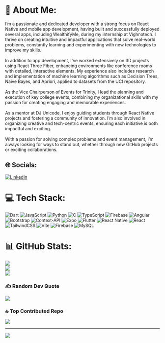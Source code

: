 # 💫 About Me:
I’m a passionate and dedicated developer with a strong focus on React Native and mobile app development, having built and successfully deployed several apps, including WealthifyMe, during my internship at Vighnotech. I thrive on creating intuitive and impactful applications that solve real-world problems, constantly learning and experimenting with new technologies to improve my skills.<br><br>In addition to app development, I've worked extensively on 3D projects using React Three Fiber, enhancing environments like conference rooms with detailed, interactive elements. My experience also includes research and implementation of machine learning algorithms such as Decision Trees, Naive Bayes, and Apriori, applied to datasets from the UCI repository.<br><br>As the Vice Chairperson of Events for Trinity, I lead the planning and execution of key college events, combining my organizational skills with my passion for creating engaging and memorable experiences. <br><br>As a mentor at DJ Unicode, I enjoy guiding students through React Native projects and fostering a community of innovation. I’m also involved in organizing creative and tech-centric events, ensuring each initiative is both impactful and exciting.<br><br>With a passion for solving complex problems and event management, I’m always looking for ways to stand out, whether through new GitHub projects or exciting collaborations.


## 🌐 Socials:
[![LinkedIn](https://img.shields.io/badge/LinkedIn-%230077B5.svg?logo=linkedin&logoColor=white)](https://www.linkedin.com/in/priyank-sutaria-26a9a5253/) 

# 💻 Tech Stack:
![Dart](https://img.shields.io/badge/dart-%230175C2.svg?style=for-the-badge&logo=dart&logoColor=white) ![JavaScript](https://img.shields.io/badge/javascript-%23323330.svg?style=for-the-badge&logo=javascript&logoColor=%23F7DF1E) ![Python](https://img.shields.io/badge/python-3670A0?style=for-the-badge&logo=python&logoColor=ffdd54) ![C](https://img.shields.io/badge/c-%2300599C.svg?style=for-the-badge&logo=c&logoColor=white) ![TypeScript](https://img.shields.io/badge/typescript-%23007ACC.svg?style=for-the-badge&logo=typescript&logoColor=white) ![Firebase](https://img.shields.io/badge/firebase-%23039BE5.svg?style=for-the-badge&logo=firebase) ![Angular](https://img.shields.io/badge/angular-%23DD0031.svg?style=for-the-badge&logo=angular&logoColor=white) ![Bootstrap](https://img.shields.io/badge/bootstrap-%238511FA.svg?style=for-the-badge&logo=bootstrap&logoColor=white) ![Context-API](https://img.shields.io/badge/Context--Api-000000?style=for-the-badge&logo=react) ![Expo](https://img.shields.io/badge/expo-1C1E24?style=for-the-badge&logo=expo&logoColor=#D04A37) ![Flutter](https://img.shields.io/badge/Flutter-%2302569B.svg?style=for-the-badge&logo=Flutter&logoColor=white) ![React Native](https://img.shields.io/badge/react_native-%2320232a.svg?style=for-the-badge&logo=react&logoColor=%2361DAFB) ![React](https://img.shields.io/badge/react-%2320232a.svg?style=for-the-badge&logo=react&logoColor=%2361DAFB) ![TailwindCSS](https://img.shields.io/badge/tailwindcss-%2338B2AC.svg?style=for-the-badge&logo=tailwind-css&logoColor=white) ![Vite](https://img.shields.io/badge/vite-%23646CFF.svg?style=for-the-badge&logo=vite&logoColor=white) ![Firebase](https://img.shields.io/badge/firebase-a08021?style=for-the-badge&logo=firebase&logoColor=ffcd34) ![MySQL](https://img.shields.io/badge/mysql-4479A1.svg?style=for-the-badge&logo=mysql&logoColor=white)
# 📊 GitHub Stats:
![](https://github-readme-stats.vercel.app/api?username=priyanksutaria&theme=dark&hide_border=false&include_all_commits=false&count_private=true)<br/>
![](https://github-readme-streak-stats.herokuapp.com/?user=priyanksutaria&theme=dark&hide_border=false)<br/>
![](https://github-readme-stats.vercel.app/api/top-langs/?username=priyanksutaria&theme=dark&hide_border=false&include_all_commits=false&count_private=true&layout=compact)

### ✍️ Random Dev Quote
![](https://quotes-github-readme.vercel.app/api?type=horizontal&theme=radical)

### 🔝 Top Contributed Repo
![](https://github-contributor-stats.vercel.app/api?username=priyanksutaria&limit=5&theme=dark&combine_all_yearly_contributions=true)

---
[![](https://visitcount.itsvg.in/api?id=priyanksutaria&icon=0&color=0)](https://visitcount.itsvg.in)

<!-- Proudly created with GPRM ( https://gprm.itsvg.in ) -->
